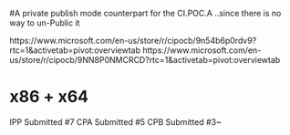 ﻿#A private publish mode counterpart for the CI.POC.A 
  ..since there is no way to un-Public it

<PackageInfoList LandingUrl="https://developer.microsoft.com/dashboard/Application?appId=9N54B6P0RDV9" />
                                          https://www.microsoft.com/en-us/store/r/cipocb/9n54b6p0rdv9?rtc=1&activetab=pivot:overviewtab

<PackageInfoList LandingUrl="https://developer.microsoft.com/dashboard/Application?appId=9NN8P0NMCRCD" />
                                          https://www.microsoft.com/en-us/store/r/cipocb/9NN8P0NMCRCD?rtc=1&activetab=pivot:overviewtab


# x86 + x64 
 IPP  Submitted #7
 CPA  Submitted #5
 CPB  Submitted #3~